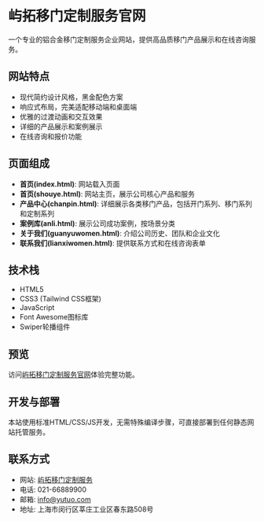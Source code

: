 # 屿拓移门定制服务官网

一个专业的铝合金移门定制服务企业网站，提供高品质移门产品展示和在线咨询服务。

## 网站特点

- 现代简约设计风格，黑金配色方案
- 响应式布局，完美适配移动端和桌面端
- 优雅的过渡动画和交互效果
- 详细的产品展示和案例展示
- 在线咨询和报价功能

## 页面组成
- **首页(index.html)**: 网站载入页面
- **首页(shouye.html)**: 网站主页，展示公司核心产品和服务
- **产品中心(chanpin.html)**: 详细展示各类移门产品，包括开门系列、移门系列和定制系列
- **案例库(anli.html)**: 展示公司成功案例，按场景分类
- **关于我们(guanyuwomen.html)**: 介绍公司历史、团队和企业文化
- **联系我们(lianxiwomen.html)**: 提供联系方式和在线咨询表单

## 技术栈

- HTML5
- CSS3 (Tailwind CSS框架)
- JavaScript
- Font Awesome图标库
- Swiper轮播组件

## 预览

访问[屿拓移门定制服务官网](https://xiagudianqiu.github.io/yutuo/index.html)体验完整功能。

## 开发与部署

本站使用标准HTML/CSS/JS开发，无需特殊编译步骤，可直接部署到任何静态网站托管服务。

## 联系方式

- 网站: [屿拓移门定制服务](https://xiagudianqiu.github.io/yutuo/index.html)
- 电话: 021-66889900
- 邮箱: info@yutuo.com
- 地址: 上海市闵行区莘庄工业区春东路508号 